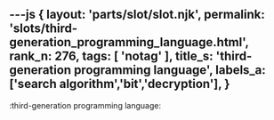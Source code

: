 ---js
{
  layout: 'parts/slot/slot.njk',
  permalink: 'slots/third-generation_programming_language.html',
  rank_n: 276,
  tags: [ 'notag' ],
  title_s: 'third-generation programming language',
  labels_a: ['search algorithm','bit','decryption'],
}
---
:third-generation programming language:

